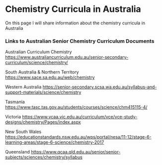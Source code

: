 <h1>Chemistry Curricula in Australia</h1>
<body>
<p>On this page I will share information about the chemistry curricula in Australia</p>



<h3>Links to Australian Senior Chemistry Curriculum Documents</h3>

<a>Australian Curriculum Chemistry https://www.australiancurriculum.edu.au/senior-secondary-curriculum/science/chemistry/</a>

<a>South Australia & Northern Territory https://www.sace.sa.edu.au/web/chemistry</a>

<a>Western Australia https://senior-secondary.scsa.wa.edu.au/syllabus-and-support-materials/science/chemistry</a>

<a>Tasmania https://www.tasc.tas.gov.au/students/courses/science/chm415115-4/</a>

<a>Victoria https://www.vcaa.vic.edu.au/curriculum/vce/vce-study-designs/chemistry/Pages/index.aspx</a>

<a>New South Wales https://educationstandards.nsw.edu.au/wps/portal/nesa/11-12/stage-6-learning-areas/stage-6-science/chemistry-2017</a>

<a>Queensland https://www.qcaa.qld.edu.au/senior/senior-subjects/sciences/chemistry/syllabus</a>

</body>
